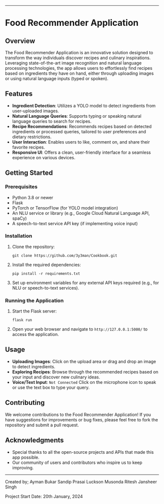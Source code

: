 
---

# Food Recommender Application

## Overview

The Food Recommender Application is an innovative solution designed to transform the way individuals discover recipes and culinary inspirations. Leveraging state-of-the-art image recognition and natural language processing technologies, the app allows users to effortlessly find recipes based on ingredients they have on hand, either through uploading images or using natural language inputs (typed or spoken).

## Features

- **Ingredient Detection**: Utilizes a YOLO model to detect ingredients from user-uploaded images.
- **Natural Language Queries**: Supports typing or speaking natural language queries to search for recipes.
- **Recipe Recommendations**: Recommends recipes based on detected ingredients or processed queries, tailored to user preferences and dietary restrictions.
- **User Interaction**: Enables users to like, comment on, and share their favorite recipes.
- **Responsive UI**: Offers a clean, user-friendly interface for a seamless experience on various devices.

## Getting Started

### Prerequisites

- Python 3.8 or newer
- Flask
- PyTorch or TensorFlow (for YOLO model integration)
- An NLU service or library (e.g., Google Cloud Natural Language API, spaCy)
- A speech-to-text service API key (if implementing voice input)

### Installation

1. Clone the repository:
   ```
   git clone https://github.com/3y3man/Cookbook.git
   ```
2. Install the required dependencies:
   ```
   pip install -r requirements.txt
   ```
3. Set up environment variables for any external API keys required (e.g., for NLU or speech-to-text services).

### Running the Application

1. Start the Flask server:
   ```
   flask run
   ```
2. Open your web browser and navigate to `http://127.0.0.1:5000/` to access the application.

## Usage

- **Uploading Images**: Click on the upload area or drag and drop an image to detect ingredients.
- **Exploring Recipes**: Browse through the recommended recipes based on your input and discover new culinary ideas.
- **Voice/Text Input**: `Not Connected` Click on the microphone icon to speak or use the text box to type your query. 

## Contributing

We welcome contributions to the Food Recommender Application! If you have suggestions for improvements or bug fixes, please feel free to fork the repository and submit a pull request.

## Acknowledgments

- Special thanks to all the open-source projects and APIs that made this app possible.
- Our community of users and contributors who inspire us to keep improving.

---

Created by; 
Ayman Bukar
Sandip Prasai
Luckson Musonda
Ritesh
Jansheer Singh

Project Start Date: 20th January, 2024